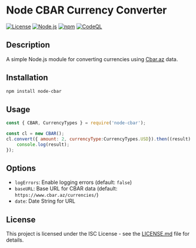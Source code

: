 
# Node CBAR Currency Converter

[![License](https://img.shields.io/badge/license-ISC-blue.svg)](https://opensource.org/licenses/ISC)
[![Node.js](https://img.shields.io/badge/node-%3E%3D%2012.0.0-brightgreen.svg)](https://nodejs.org/)
[![npm](https://img.shields.io/badge/npm-v8.0.0-orange.svg)](https://www.npmjs.com/package/node-cbar)
[![CodeQL](https://github.com/Nicat-dcw/node-cbar/actions/workflows/codeql.yml/badge.svg?event=deployment_status)](https://github.com/Nicat-dcw/node-cbar/actions/workflows/codeql.yml)

## Description

A simple Node.js module for converting currencies using [Cbar.az](https://cbar.az) data.

## Installation

```bash
npm install node-cbar
```

## Usage

```javascript
const { CBAR, CurrencyTypes } = require('node-cbar');

const cl = new CBAR();
cl.convert({ amount: 2, currencyType:CurrencyTypes.USD}).then((result) => {
    console.log(result);
});
```

## Options

- `logErrors`: Enable logging errors (default: `false`)
- `baseURL`: Base URL for CBAR data (default: `https://www.cbar.az/currencies/`)
- `date`: Date String for URL

## License

This project is licensed under the ISC License - see the [LICENSE.md](LICENSE.md) file for details.
